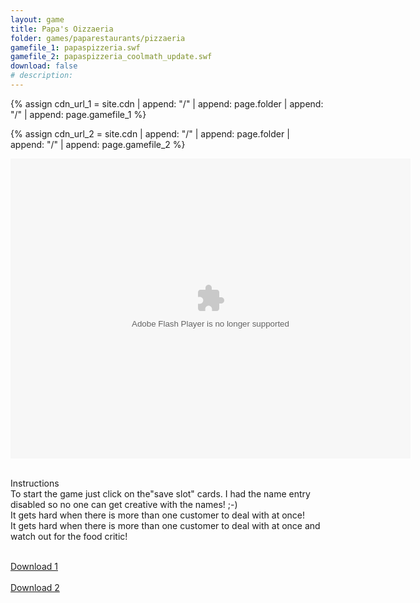 ```yaml
---
layout: game
title: Papa's Oizzaeria
folder: games/paparestaurants/pizzaeria
gamefile_1: papaspizzeria.swf
gamefile_2: papaspizzeria_coolmath_update.swf
download: false
# description: 
---
```


{% assign cdn_url_1 = site.cdn | append: "/" | append: page.folder | append: "/" | append: page.gamefile_1 %}

{% assign cdn_url_2 = site.cdn | append: "/" | append: page.folder | append: "/" | append: page.gamefile_2 %}

<!--<object xmlns="http://www.w3.org/1999/xhtml" data="//www.coolmath-games.com/sites/cmatgame/files/games/papaspizzeria_coolmath_update.swf" height="480" id="swfObjID" type="application/x-shockwave-flash" width="640"><param name="allowScriptAccess" value="always"><param name="movie" value="papaspizzeria_coolmath_update.swf"><param name="menu" value="false"><param name="quality" value="high"><param name="wmode" value="direct"></object>-->

<!--<iframe width="640" height="480" scrolling="no" frameborder="0" id="522042934" name="522042934" allowtransparency="true" class="igm" src="https://jujo00obo2o234ungd3t8qjfcjrs3o6k-a-sites-opensocial.googleusercontent.com/gadgets/ifr?url=http://www.gstatic.com/sites-gadgets/embed/embed.xml&container=enterprise&view=home&lang=en&country=ALL&sanitize=0&v=9caee3fe549fd13b&libs=core:setprefs&parent=https://sites.google.com/site/boredschoolrightnow/games/papa-s-restaurants/papa-s-pizzeria#up_embed_snippet=%3Cobject+xmlns%3D%22http://www.w3.org/1999/xhtml%22+data%3D%22//www.coolmath-games.com/sites/cmatgame/files/games/papaspizzeria_coolmath_update.swf%22+height%3D%22480%22+id%3D%22swfObjID%22+type%3D%22application/x-shockwave-flash%22+width%3D%22640%22%3E%3Cparam+name%3D%22allowScriptAccess%22+value%3D%22always%22+/%3E%3Cparam+name%3D%22movie%22+value%3D%22papaspizzeria_coolmath_update.swf%22+/%3E%3Cparam+name%3D%22menu%22+value%3D%22false%22+/%3E%3Cparam+name%3D%22quality%22+value%3D%22high%22+/%3E%3Cparam+name%3D%22wmode%22+value%3D%22direct%22+/%3E%3C/object%3E&st=e%3DAIHE3cDmwuY8qdSKfHc6Fp2PRwVwQncsu0PwlCwykRSTvNeh6la67EFZAbfgqxcLPMv%252FVR57aVkCqc0BIZEpI58TLrBVkqDcm%252BAdTFoNuq8suZNlRXX6n366ikUv8s0gxtuZQzZsxXsb%26c%3Denterprise&rpctoken=5143875363914221640"></iframe>-->

<object xmlns="http://www.w3.org/1999/xhtml" data="{{ cdn_url_1 }}" height="480" id="swfObjID" type="application/x-shockwave-flash" width="640">
    <param name="allowScriptAccess" value="always">
    <param name="movie" value="{{ cdn_url_1 }}">
    <param name="menu" value="false">
    <param name="quality" value="high">
    <param name="wmode" value="direct">
</object>

<p>
    <br> Instructions
    <br> To start the game just click on the"save slot" cards. I had the name entry disabled so no one can get creative with the names! ;-)
    <br> It gets hard when there is more than one customer to deal with at once!
    <br> It gets hard when there is more than one customer to deal with at once and watch out for the food critic!
    <br>
</p>

<br>
<a href="{{ cdn_url_1 }}" download class="btn btn-outline-dark">Download 1</a>
<br><br>
<a href="{{ cdn_url_2 }}" download class="btn btn-outline-dark">Download 2</a>
